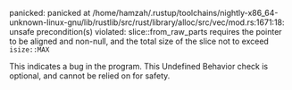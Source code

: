 panicked: panicked at /home/hamzah/.rustup/toolchains/nightly-x86_64-unknown-linux-gnu/lib/rustlib/src/rust/library/alloc/src/vec/mod.rs:1671:18:
unsafe precondition(s) violated: slice::from_raw_parts requires the pointer to be aligned and non-null, and the total size of the slice not to exceed `isize::MAX`

This indicates a bug in the program. This Undefined Behavior check is optional, and cannot be relied on for safety.
